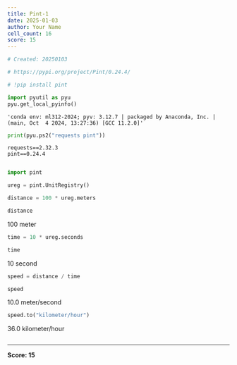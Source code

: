 ```yaml
---
title: Pint-1
date: 2025-01-03
author: Your Name
cell_count: 16
score: 15
---
```


```python
# Created: 20250103
```


```python
# https://pypi.org/project/Pint/0.24.4/
```


```python
# !pip install pint
```


```python
import pyutil as pyu
pyu.get_local_pyinfo()
```




    'conda env: ml312-2024; pyv: 3.12.7 | packaged by Anaconda, Inc. | (main, Oct  4 2024, 13:27:36) [GCC 11.2.0]'




```python
print(pyu.ps2("requests pint"))
```

    requests==2.32.3
    pint==0.24.4
    



```python

```


```python
import pint
```


```python
ureg = pint.UnitRegistry()
```


```python
distance = 100 * ureg.meters
```


```python
distance
```




100 meter




```python
time = 10 * ureg.seconds
```


```python
time
```




10 second




```python
speed = distance / time
```


```python
speed
```




10.0 meter/second




```python
speed.to("kilometer/hour")
```




36.0 kilometer/hour




```python

```


---
**Score: 15**